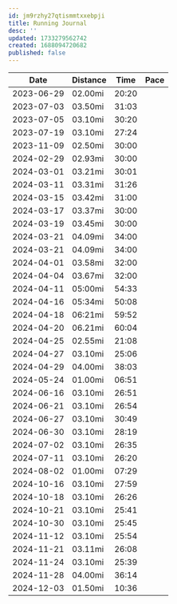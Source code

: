 ```yaml
---
id: jm9rzhy27qtismmtxxebpji
title: Running Journal
desc: ''
updated: 1733279562742
created: 1688094720682
published: false
---
```


|Date|Distance|Time|Pace|
|-|-|-|-|
| 2023-06-29 | 02.00mi | 20:20 ||
| 2023-07-03 | 03.50mi | 31:03 ||
| 2023-07-05 | 03.10mi | 30:20 ||
| 2023-07-19 | 03.10mi | 27:24 ||
| 2023-11-09 | 02.50mi | 30:00 ||
| 2024-02-29 | 02.93mi | 30:00 ||
| 2024-03-01 | 03.21mi | 30:01 ||
| 2024-03-11 | 03.31mi | 31:26 ||
| 2024-03-15 | 03.42mi | 31:00 ||
| 2024-03-17 | 03.37mi | 30:00 ||
| 2024-03-19 | 03.45mi | 30:00 ||
| 2024-03-21 | 04.09mi | 34:00 ||
| 2024-03-21 | 04.09mi | 34:00 ||
| 2024-04-01 | 03.58mi | 32:00 ||
| 2024-04-04 | 03.67mi | 32:00 ||
| 2024-04-11 | 05:00mi | 54:33 ||
| 2024-04-16 | 05:34mi | 50:08 ||
| 2024-04-18 | 06:21mi | 59:52 ||
| 2024-04-20 | 06.21mi | 60:04 ||
| 2024-04-25 | 02.55mi | 21:08 ||
| 2024-04-27 | 03.10mi | 25:06 ||
| 2024-04-29 | 04.00mi | 38:03 ||
| 2024-05-24 | 01.00mi | 06:51 ||
| 2024-06-16 | 03.10mi | 26:51 ||
| 2024-06-21 | 03.10mi | 26:54 ||
| 2024-06-27 | 03.10mi | 30:49 ||
| 2024-06-30 | 03.10mi | 28:19 ||
| 2024-07-02 | 03.10mi | 26:35 ||
| 2024-07-11 | 03.10mi | 26:20 ||
| 2024-08-02 | 01.00mi | 07:29 ||
| 2024-10-16 | 03.10mi | 27:59 ||
| 2024-10-18 | 03.10mi | 26:26 ||
| 2024-10-21 | 03.10mi | 25:41 ||
| 2024-10-30 | 03.10mi | 25:45 ||
| 2024-11-12 | 03.10mi | 25:54 ||
| 2024-11-21 | 03.11mi | 26:08 ||
| 2024-11-24 | 03.10mi | 25:39 ||
| 2024-11-28 | 04.00mi | 36:14 ||
| 2024-12-03 | 01.50mi | 10:36 ||
